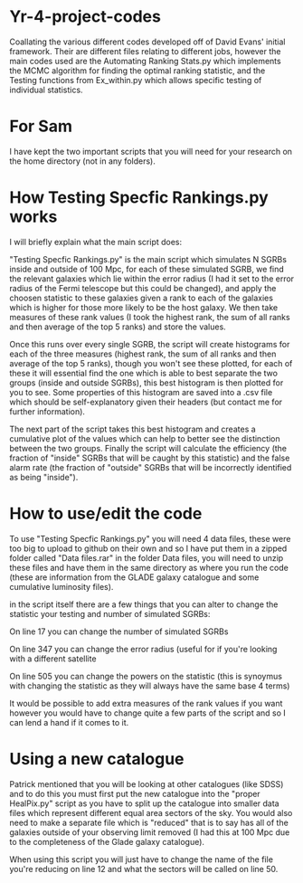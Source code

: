 # Yr-4-project-codes
Coallating the various different codes developed off of David Evans' initial framework. Their are different files relating to different jobs, however the main codes used are the Automating Ranking Stats.py which implements the MCMC algorithm for finding the optimal ranking statistic, and the Testing functions from Ex_within.py which allows specific testing of individual statistics. 

# For Sam
I have kept the two important scripts that you will need for your research on the home directory (not in any folders).

# How Testing Specfic Rankings.py works

I will briefly explain what the main script does: 

"Testing Specfic Rankings.py" is the main script which simulates N SGRBs inside and outside of 100 Mpc, for each of these simulated SGRB, we find the relevant galaxies which lie within the error radius (I had it set to the error radius of the Fermi telescope but this could be changed), and apply the choosen statistic to these galaxies given a rank to each of the galaxies which is higher for those more likely to be the host galaxy. We then take measures of these rank values (I took the highest rank, the sum of all ranks and then average of the top 5 ranks) and store the values.

Once this runs over every single SGRB, the script will create histograms for each of the three measures (highest rank, the sum of all ranks and then average of the top 5 ranks), though you won't see these plotted, for each of these it will essential find the one which is able to best separate the two groups (inside and outside SGRBs), this best histogram is then plotted for you to see. Some properties of this histogram are saved into a .csv file which should be self-explanatory given their headers (but contact me for further information). 

The next part of the script takes this best histogram and creates a cumulative plot of the values which can help to better see the distinction between the two groups. Finally the script will calculate the efficiency (the fraction of "inside" SGRBs that will be caught by this statistic) and the false alarm rate (the fraction of "outside" SGRBs that will be incorrectly identified as being "inside").

# How to use/edit the code

To use "Testing Specfic Rankings.py" you will need 4 data files, these were too big to upload to github on their own and so I have put them in a zipped folder called "Data files.rar" in the folder Data files, you will need to unzip these files and have them in the same directory as where you run the code (these are information from the GLADE galaxy catalogue and some cumulative luminosity files).

in the script itself there are a few things that you can alter to change the statistic your testing and number of simulated SGRBs:

On line 17 you can change the number of simulated SGRBs

On line 347 you can change the error radius (useful for if you're looking with a different satellite

On line 505 you can change the powers on the statistic (this is synoymus with changing the statistic as they will always have the same base 4 terms)

It would be possible to add extra measures of the rank values if you want however you would have to change quite a few parts of the script and so I can lend a hand if it comes to it.

# Using a new catalogue

Patrick mentioned that you will be looking at other catalogues (like SDSS) and to do this you must first put the new catalogue into the "proper HealPix.py" script as you have to split up the catalogue into smaller data files which represent different equal area sectors of the sky. You would also need to make a separate file which is "reduced" that is to say has all of the galaxies outside of your observing limit removed (I had this at 100 Mpc due to the completeness of the Glade galaxy catalogue). 

When using this script you will just have to change the name of the file you're reducing on line 12 and what the sectors will be called on line 50.
